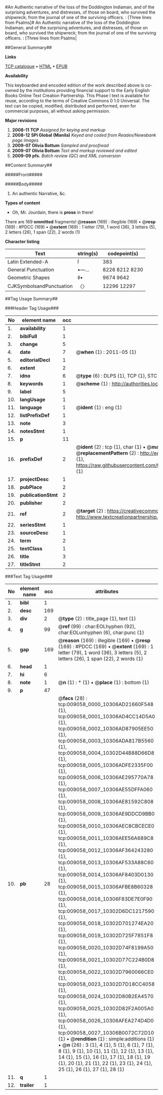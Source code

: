 #An Authentic narrative of the loss of the Doddington Indiaman, and of the surprising adventures, and distresses, of those on board, who survived the shipwreck; from the journal of one of the surviving officers. : [Three lines from Psalms]#
An Authentic narrative of the loss of the Doddington Indiaman, and of the surprising adventures, and distresses, of those on board, who survived the shipwreck; from the journal of one of the surviving officers. : [Three lines from Psalms]

##General Summary##

**Links**

[TCP catalogue](http://www.ota.ox.ac.uk/tcp/)  • 
[HTML](http://tei.it.ox.ac.uk/tcp/Texts-HTML/free/N07/N07111.html)  • 
[EPUB](http://tei.it.ox.ac.uk/tcp/Texts-EPUB/free/N07/N07111.epub)

**Availability**

This keyboarded and encoded edition of the
	       work described above is co-owned by the institutions
	       providing financial support to the Early English Books
	       Online Text Creation Partnership. This Phase I text is
	       available for reuse, according to the terms of Creative
	       Commons 0 1.0 Universal. The text can be copied,
	       modified, distributed and performed, even for
	       commercial purposes, all without asking permission.

**Major revisions**

1. __2008-11__ __TCP__ *Assigned for keying and markup*
1. __2008-12__ __SPi Global (Manila)__ *Keyed and coded from Readex/Newsbank page images*
1. __2009-07__ __Olivia Bottum__ *Sampled and proofread*
1. __2009-07__ __Olivia Bottum__ *Text and markup reviewed and edited*
1. __2009-09__ __pfs.__ *Batch review (QC) and XML conversion*

##Content Summary##

#####Front#####

#####Body#####

1. An authentic Narrative, &c.

**Types of content**

  * Oh, Mr. Jourdain, there is **prose** in there!

There are 169 **ommitted** fragments! 
 @__reason__ (169) : illegible (169)  •  @__resp__ (169) : #PDCC (169)  •  @__extent__ (169) : 1 letter (79), 1 word (36), 3 letters (5), 2 letters (26), 1 span (22), 2 words (1)

**Character listing**


|Text|string(s)|codepoint(s)|
|---|---|---|
|Latin Extended-A|ſ|383|
|General Punctuation|•—…|8226 8212 8230|
|Geometric Shapes|◊▪|9674 9642|
|CJKSymbolsandPunctuation|〈〉|12296 12297|

##Tag Usage Summary##

###Header Tag Usage###

|No|element name|occ|attributes|
|---|---|---|---|
|1.|__availability__|1||
|2.|__biblFull__|1||
|3.|__change__|5||
|4.|__date__|7| @__when__ (1) : 2011-05 (1)|
|5.|__editorialDecl__|1||
|6.|__extent__|2||
|7.|__idno__|6| @__type__ (6) : DLPS (1), TCP (1), STC (1), NOTIS (1), IMAGE-SET (1), EVANS-CITATION (1)|
|8.|__keywords__|1| @__scheme__ (1) : http://authorities.loc.gov/ (1)|
|9.|__label__|5||
|10.|__langUsage__|1||
|11.|__language__|1| @__ident__ (1) : eng (1)|
|12.|__listPrefixDef__|1||
|13.|__note__|3||
|14.|__notesStmt__|1||
|15.|__p__|11||
|16.|__prefixDef__|2| @__ident__ (2) : tcp (1), char (1)  •  @__matchPattern__ (2) : ([0-9\-]+):([0-9IVX]+) (1), (.+) (1)  •  @__replacementPattern__ (2) : http://eebo.chadwyck.com/downloadtiff?vid=$1&page=$2 (1), https://raw.githubusercontent.com/textcreationpartnership/Texts/master/tcpchars.xml#$1 (1)|
|17.|__projectDesc__|1||
|18.|__pubPlace__|2||
|19.|__publicationStmt__|2||
|20.|__publisher__|2||
|21.|__ref__|2| @__target__ (2) : https://creativecommons.org/publicdomain/zero/1.0/ (1), http://www.textcreationpartnership.org/docs/. (1)|
|22.|__seriesStmt__|1||
|23.|__sourceDesc__|1||
|24.|__term__|2||
|25.|__textClass__|1||
|26.|__title__|3||
|27.|__titleStmt__|2||


###Text Tag Usage###

|No|element name|occ|attributes|
|---|---|---|---|
|1.|__bibl__|1||
|2.|__desc__|169||
|3.|__div__|2| @__type__ (2) : title_page (1), text (1)|
|4.|__g__|99| @__ref__ (99) : char:EOLhyphen (92), char:EOLunhyphen (6), char:punc (1)|
|5.|__gap__|169| @__reason__ (169) : illegible (169)  •  @__resp__ (169) : #PDCC (169)  •  @__extent__ (169) : 1 letter (79), 1 word (36), 3 letters (5), 2 letters (26), 1 span (22), 2 words (1)|
|6.|__head__|1||
|7.|__hi__|6||
|8.|__note__|1| @__n__ (1) : * (1)  •  @__place__ (1) : bottom (1)|
|9.|__p__|47||
|10.|__pb__|28| @__facs__ (28) : tcp:009058_0000_10306AD21660F548 (1), tcp:009058_0001_10306AD4CC14D5A0 (1), tcp:009058_0002_10306AD87905EE50 (1), tcp:009058_0003_10306ADA817B5560 (1), tcp:009058_0004_10302D44B88D66D8 (1), tcp:009058_0005_10306ADFE2335F00 (1), tcp:009058_0006_10306AE295770A78 (1), tcp:009058_0007_10306AE55DFFA060 (1), tcp:009058_0008_10306AE81592C808 (1), tcp:009058_0009_10306AE9DDCD9BB0 (1), tcp:009058_0010_10306AEC8CBCECE0 (1), tcp:009058_0011_10306AEE56A689C8 (1), tcp:009058_0012_10306AF364243280 (1), tcp:009058_0013_10306AF533A88C60 (1), tcp:009058_0014_10306AF8403D0130 (1), tcp:009058_0015_10306AFBE8B60328 (1), tcp:009058_0016_10306F83DE7E0F90 (1), tcp:009058_0017_10302D6DC1217590 (1), tcp:009058_0018_10302D701274EA20 (1), tcp:009058_0019_10302D725F7851F8 (1), tcp:009058_0020_10302D74F8199A50 (1), tcp:009058_0021_10302D77C224B0D8 (1), tcp:009058_0022_10302D7960066CE0 (1), tcp:009058_0023_10302D7D18CC4058 (1), tcp:009058_0024_10302D80B2EA4570 (1), tcp:009058_0025_10302D82F2A005A0 (1), tcp:009058_0026_10306AFEA274D4D0 (1), tcp:009058_0027_10306B0072C72D10 (1)  •  @__rendition__ (1) : simple:additions (1)  •  @__n__ (26) : 3 (1), 4 (1), 5 (1), 6 (1), 7 (1), 8 (1), 9 (1), 10 (1), 11 (1), 12 (1), 13 (1), 14 (1), 15 (1), 16 (1), 17 (1), 18 (1), 19 (1), 20 (1), 21 (1), 22 (1), 23 (1), 24 (1), 25 (1), 26 (1), 27 (1), 28 (1)|
|11.|__q__|1||
|12.|__trailer__|1||
